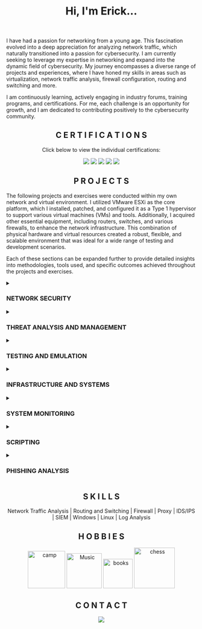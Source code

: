 <div align="center">
<h1>Hi, I'm Erick...</h1>
</div>

<br><br>
I have had a passion for networking from a young age. This fascination evolved into a deep appreciation for analyzing network traffic, which naturally transitioned into a passion for cybersecurity. I am currently seeking to leverage my expertise in networking and expand into the dynamic field of cybersecurity. My journey encompasses a diverse range of projects and experiences, where I have honed my skills in areas such as virtualization, network traffic analysis, firewall configuration, routing and switching and more.

I am continuously learning, actively engaging in industry forums, training programs, and certifications. For me, each challenge is an opportunity for growth, and I am dedicated to contributing positively to the cybersecurity community.

<div align="center">
<h2>C E R T I F I C A T I O N S</h1>
</div>

<div align="center">

Click below to view the individual certifications:

[<img src="https://img.shields.io/badge/CEH-%23CC0000?style=for-the-badge&logoColor=white" /></a>](https://github.com/lm3nitro/CyberLabs/blob/main/CEH%20cert.md) [<img src="https://img.shields.io/badge/CCNA-%231BA0D7?style=for-the-badge&logo=cisco&logoColor=white" /></a>](https://www.credly.com/badges/17901b06-9db8-4d0a-913d-3ffd1555d2a5)  [<img src="https://img.shields.io/badge/Cisco%20CyberOps-%231BA0D7?style=for-the-badge&logo=cisco&logoColor=white" /></a>](https://www.credly.com/badges/c60ec979-61e4-4ba9-b1ea-5acfc28f1c46)  [<img src="https://img.shields.io/badge/Network%2B-%23C8202F?style=for-the-badge&logo=comptia&logoColor=white" /></a>](https://www.credly.com/badges/b59409c5-f939-4186-be94-45abfb4cee13)  [<img src="https://img.shields.io/badge/Security%2B-%23C8202F?style=for-the-badge&logo=comptia" /></a>](https://www.credly.com/badges/e28b3153-e8a7-4dfa-ba0e-766297ea7355)

</div>

<div align="center">
<h2>P R O J E C T S</h1>
</div>

The following projects and exercises were conducted within my own network and virtual environment. I utilized VMware ESXi as the core platform, which I installed, patched, and configured it as a Type 1 hypervisor to support various virtual machines (VMs) and tools. Additionally, I acquired other essential equipment, including routers, switches, and various firewalls, to enhance the network infrastructure. This combination of physical hardware and virtual resources created a robust, flexible, and scalable environment that was ideal for a wide range of testing and development scenarios.

Each of these sections can be expanded further to provide detailed insights into methodologies, tools used, and specific outcomes achieved throughout the projects and exercises.

<details><summary><h3>NETWORK SECURITY</h3>
</summary>

<details><summary>Firewall</summary>

<details><summary>Fortinet</summary>
    
[Fortinet DPI](https://github.com/lm3nitro/CyberLabs/blob/main/Fortinet/Fortinet%20DPI.md) | [Fortinet Unboxing](https://github.com/lm3nitro/CyberLabs/blob/main/Fortinet/Unboxing%20Fortinet.md) | [Fortinet Logs to Splunk](https://github.com/lm3nitro/CyberLabs/blob/main/Fortinet/Fortinet%20Logs%20to%20Splunk.md)
</details>

[Palo Alto](https://github.com/lm3nitro/CyberLabs/blob/main/Palo%20Alto/Palo%20Alto.md) | [pfSense](https://github.com/lm3nitro/CyberLabs/blob/main/pfSense/pfSense%20Install.md) | [UFW](https://github.com/lm3nitro/CyberLabs/blob/main/UFW.md) | [Firewall Evasion](https://github.com/lm3nitro/CyberLabs/blob/main/Firewall%20Evasion.md)
</details>

<details><summary>Proxy</summary>

<details><summary>PolarProxy</summary>
    
[PolarProxy Install](https://github.com/lm3nitro/CyberLabs/blob/main/PolarProxy/Part%201-PolarProxy%20Install.md) | [PolarProxy with NetworkMiner](https://github.com/lm3nitro/CyberLabs/blob/main/PolarProxy/Part%202-PolarProxy%20with%20NetworkMiner.md)
</details>

[Squid Proxy](https://github.com/lm3nitro/CyberLabs/blob/main/Squid%20Proxy/Squid%20Proxy.md) | [mimproxy](https://github.com/lm3nitro/CyberLabs/blob/main/mitmproxy.md) | [HTTP Apache Proxy](https://github.com/lm3nitro/CyberLabs/blob/main/Apache%20HTTP.md) | [Squid SSL Bump](https://github.com/lm3nitro/CyberLabs/blob/main/Squid%20Proxy/Squid%20SSL%20Bump.md)
</details>

<details><summary>IDS/IPS</summary>

<details><summary>Snort</summary>

[Snort Install](https://github.com/lm3nitro/CyberLabs/blob/main/Snort/Snort.md) | [LFI Vulnerability](https://github.com/lm3nitro/CyberLabs/blob/main/Snort/Rule%20Development/LFI%20Vulnerability.md)
</details> 

[Fail2Ban](https://github.com/lm3nitro/CyberLabs/blob/main/Fail2Ban.md)  | [Suricata Install/Splunk](https://github.com/lm3nitro/CyberLabs/blob/main/Suricata/Suricata%20Install%20and%20Splunk%20Config.md) | [Suricata Rule Development](
https://github.com/lm3nitro/CyberLabs/blob/main/Suricata/Suricata%20Rule%20Development.md) 
</details>

<details><summary>Netflow</summary>

[SiLK Standalone](https://github.com/lm3nitro/CyberLabs/blob/main/SiLK/Standalone%20SiLK%20and%20TAP.md) | [Graylog](https://github.com/lm3nitro/CyberLabs/blob/main/Graylog.md) | [SiLK](https://github.com/lm3nitro/CyberLabs/blob/main/SiLK/SiLK.md) | [Cisco Netflow and Nfdump](https://github.com/lm3nitro/CyberLabs/blob/main/Cisco/Cisco%20Netflow%20and%20Nfdump.md) | [Cisco Netflow](https://github.com/lm3nitro/CyberLabs/blob/main/Cisco/Part%201-Cisco%20Netflow.md) | [Cisco Netflow to SiLK](https://github.com/lm3nitro/CyberLabs/blob/main/Cisco/Part%202-Cisco%20Netflow%20to%20SiLK.md)
</details>

<details><summary>DNS</summary>

[Pihole](https://github.com/lm3nitro/CyberLabs/blob/main/Pihole.md)
</details> 

<details><summary>Network Traffic Analysis</summary>

[Arkime](https://github.com/lm3nitro/CyberLabs/blob/main/Arkime.md) | [Argus](https://github.com/lm3nitro/CyberLabs/blob/main/Argus.md) | [Nfdump](https://github.com/lm3nitro/CyberLabs/blob/main/Nfdump%20Install.md) | [ARP Scanning](https://github.com/lm3nitro/CyberLabs/blob/main/ARP%20Scanning.md) | [ARP Spoofing](https://github.com/lm3nitro/CyberLabs/blob/main/ARP%20Spoofing.md) | [Arpwatch](https://github.com/lm3nitro/CyberLabs/blob/main/Detecting%20ARP%20Spoofing%20with%20ArpWatch.md)
</details>

<details><summary>Malware Traffic Analysis</summary>
    
<details><summary>Tools</summary>

[PE-Extract](https://github.com/lm3nitro/CyberLabs/blob/main/Network%20Traffic%20Analysis/Malware%20Traffic%20Analysis/Tools/PE-Extract.md)
</details>  

[audiodg](https://github.com/lm3nitro/CyberLabs/blob/main/Network%20Traffic%20Analysis/Malware%20Traffic%20Analysis/audiodg.md) | [User Agent SSLoad](https://github.com/lm3nitro/CyberLabs/blob/main/Network%20Traffic%20Analysis/Malware%20Traffic%20Analysis/audiodg.md) | [Qakbot](https://github.com/lm3nitro/CyberLabs/blob/main/Network%20Traffic%20Analysis/Malware%20Traffic%20Analysis/Qakbot.md)
</details>  

<details><summary>Rita</summary>

[RITA Install](https://github.com/lm3nitro/CyberLabs/blob/main/Rita/Rita%20Install.md) | [Threat Hunting with RITA](https://github.com/lm3nitro/CyberLabs/blob/main/Rita/Threat%20Hunting%20with%20RITA.md) | [Rita v5](https://github.com/lm3nitro/CyberLabs/blob/main/Rita/RITA%20v5.md)
</details>

<details><summary>TCP Anomolies</summary>

[TCP SYN Scan](https://github.com/lm3nitro/CyberLabs/blob/main/TCP%20Anomolies/TCP%20SYN%20Scan.md) | [TCP ACK Scan](https://github.com/lm3nitro/CyberLabs/blob/main/TCP%20Anomolies/TCP%20ACK%20Scan.md) | [TCP FIN Scan](https://github.com/lm3nitro/CyberLabs/blob/main/TCP%20Anomolies/TCP%20FIN%20Scan.md) | [TCP Xmas Scan](https://github.com/lm3nitro/CyberLabs/blob/main/TCP%20Anomolies/TCP%20Xmas%20Scan.md) | [TCP Reset Scan](https://github.com/lm3nitro/CyberLabs/blob/main/TCP%20Anomolies/TCP%20Reset%20Scan.md) | [TCP Fragmentation Scan](https://github.com/lm3nitro/CyberLabs/blob/main/TCP%20Anomolies/TCP%20Fragmentation%20Scan.md) | [TCP Null Scan](https://github.com/lm3nitro/CyberLabs/blob/main/TCP%20Anomolies/TCP%20Null%20Scan.md) | [TCP SYN flood with Port Sweep](https://github.com/lm3nitro/CyberLabs/blob/main/TCP%20Anomolies/TCP%20SYN%20flood%20with%20Port%20Sweep.md) | [Land Attack](https://github.com/lm3nitro/CyberLabs/blob/main/TCP%20Anomolies/Land%20Attack.md) | [TCP Hijacking](https://github.com/lm3nitro/CyberLabs/blob/main/TCP%20Anomolies/TCP%20Hijacking.md)
</details>

<details><summary>UDP Anomolies</summary>
    
[UDP Anomolies](https://github.com/lm3nitro/CyberLabs/blob/main/UDP%20Anomalies.md)
</details>

<details><summary>Tunneling</summary>
    
[DNS Tunneling](https://github.com/lm3nitro/CyberLabs/blob/main/Tunneling/DNS%20Tunneling.md) | [ICMP Tunneling](https://github.com/lm3nitro/CyberLabs/blob/main/Tunneling/ICMP%20Tunnelling.md) | [Telnet Tunneling](https://github.com/lm3nitro/CyberLabs/blob/main/Tunneling/Telnet%20Tunneling.md)
</details>

<details><summary>Network Monitoring</summary>

[Zabbix](https://github.com/lm3nitro/CyberLabs/blob/main/Zabbix.md) | [LibreNMS](https://github.com/lm3nitro/CyberLabs/blob/main/LibreNMS.md)
</details>

<details><summary>Network Security Monitoring</summary>

[Security Onion](https://github.com/lm3nitro/CyberLabs/blob/main/Security%20Onion.md) | [Zeek](https://github.com/lm3nitro/CyberLabs/blob/main/Zeek/Zeek%20Install%20Ubuntu%2022.md) | [Ntopng](https://github.com/lm3nitro/CyberLabs/blob/main/Ntopng.md)  

</details>

</details>

<details><summary><h3>THREAT ANALYSIS AND MANAGEMENT</h3>
</summary>

<details><summary>Vulnerability Management Analysis</summary>

[Nikto](https://github.com/lm3nitro/CyberLabs/blob/main/Nikto.md) | [Nessus](https://github.com/lm3nitro/CyberLabs/blob/main/Nessus.md) | [Nmap](https://github.com/lm3nitro/CyberLabs/blob/main/Nmap.md) | [Gobuster](https://github.com/lm3nitro/CyberLabs/blob/main/Gobuster.md) | [OpenVAS](https://github.com/lm3nitro/CyberLabs/blob/main/OpenVAS.md) | [ZAP](https://github.com/lm3nitro/CyberLabs/blob/main/ZAP.md) 

<details><summary>Service Misconfigurations</summary>

[FTP](https://github.com/lm3nitro/CyberLabs/blob/main/Network%20Service%20Misconfigurations/FTP.md) | [NFS](https://github.com/lm3nitro/CyberLabs/blob/main/Network%20Service%20Misconfigurations/NFS.md) | [SMB](https://github.com/lm3nitro/CyberLabs/blob/main/Network%20Service%20Misconfigurations/SMB.md) | [SMTP](https://github.com/lm3nitro/CyberLabs/blob/main/Network%20Service%20Misconfigurations/SMTP.md) | [Telnet](https://github.com/lm3nitro/CyberLabs/blob/main/Network%20Service%20Misconfigurations/Telnet.md)
</details>

</details>

<details><summary>Malware Analysis</summary>

[Cuckoo Sandbox](https://github.com/lm3nitro/CyberLabs/blob/main/Cuckoo%20Sandbox/Cuckoo%20Sandbox.md)
</details>

<details><summary>Honeypot</summary>

[T-pot](https://github.com/lm3nitro/CyberLabs/blob/main/T-pot.md)
</details>

<details><summary>EDR</summary>

[Wazuh Install](https://github.com/lm3nitro/CyberLabs/blob/main/Wazuh/Part%201-%20Installation%20and%20Configuration.md) | [Wazuh-SSH Brute Force Simulation Attack](https://github.com/lm3nitro/CyberLabs/blob/main/Wazuh/Part%202-SSH.md) | [Wazuh-RDP Brute Force Simulation Attack](https://github.com/lm3nitro/CyberLabs/blob/main/Wazuh/Part%203-RDP%20Brute%20Force.md) 

</details> 

<details><summary>SIEM</summary>

[Splunk](https://github.com/lm3nitro/CyberLabs/blob/main/Splunk%20Install.md) | [ELK](https://github.com/lm3nitro/CyberLabs/blob/main/ELK%20Install.md)
</details>

</details>

<details><summary><h3>TESTING AND EMULATION</h3>
</summary>

<details><summary>Attack Emulation</summary>

[Atomic Red Team](https://github.com/lm3nitro/CyberLabs/blob/main/Atomic%20Red%20Team.md) | [Bettercap](https://github.com/lm3nitro/Projects/blob/main/Penetration%20Testing/MITM/Bettercap.md) | [Hydra](https://github.com/lm3nitro/CyberLabs/blob/main/Hydra.md) | [Wi-Fi Cracking](https://github.com/lm3nitro/CyberLabs/blob/main/Wi-Fi%20Hacking.md) | [Windows SMB](https://github.com/lm3nitro/CyberLabs/blob/main/Windows%20SMB.md) | [DDoS Attack](https://github.com/lm3nitro/CyberLabs/blob/main/DDoS%20Attack.md) | [Macof](https://github.com/lm3nitro/CyberLabs/blob/main/Macof.md) | [SQL Injection](https://github.com/lm3nitro/CyberLabs/blob/main/MySQL/SQL%20Injection.md) 
</details> 

<details><summary>Metasploit</summary>

[Armitage](https://github.com/lm3nitro/CyberLabs/blob/main/Armitage.md) | [MSFvenom](https://github.com/lm3nitro/CyberLabs/blob/main/MSFvenom.md)
</details>

</details> 

<details><summary><h3>INFRASTRUCTURE AND SYSTEMS</h3>
</summary>

<details><summary>ESXi</summary>
    
[VMWare ESXI Install](https://github.com/lm3nitro/CyberLabs/blob/main/ESXi/Part%201-VMWare%20ESXI%20Install.md) | [ESXi Vulnerability Scan](https://github.com/lm3nitro/CyberLabs/blob/main/ESXi/Part%202-ESXi%20Vulnerability%20Scan.md) | [Patching ESXI](https://github.com/lm3nitro/CyberLabs/blob/main/ESXi/Part%203-Patching%20ESXI.md) | [VM creation](https://github.com/lm3nitro/CyberLabs/blob/main/ESXi/Part%204-VM%20creation.md)
</details>

<details><summary>Routing and Switching</summary>
<details><summary>Netgear</summary>
    
[Part 1-Netgear Span Port](https://github.com/lm3nitro/CyberLabs/blob/main/Netgear/Part%201-Netgear%20Span%20Port.md) | [Part 2-Windows Sniffing Interface](https://github.com/lm3nitro/CyberLabs/blob/main/Netgear/Part%202-Windows%20Sniffing%20Interface.md) | [Part 3- Linux Sniffing Interface](https://github.com/lm3nitro/CyberLabs/blob/main/Netgear/Part%203-%20Linux%20Sniffing%20Interface.md)
</details>

[Cisco Password Recovery](https://github.com/lm3nitro/CyberLabs/blob/main/Cisco/Password%20Recovery.md) | [VXLAN](https://github.com/lm3nitro/CyberLabs/blob/main/VXLAN/Intro.md) | [Ubiquiti](https://github.com/lm3nitro/CyberLabs/blob/main/Ubiquiti.md) 
</details>

<details><summary>MySQL</summary>

[Installation](https://github.com/lm3nitro/CyberLabs/blob/main/MySQL/Part1-Installation.md) | [Import Database](https://github.com/lm3nitro/CyberLabs/blob/main/MySQL/Part2-Import%20Database.md) | [MySQL Queries](https://github.com/lm3nitro/CyberLabs/blob/main/MySQL/Part3-MySQL%20Queries.md) | [Remote Connection](https://github.com/lm3nitro/CyberLabs/blob/main/MySQL/Part4-Connecting%20Remotely.md)
</details>

</details>

<details><summary><h3>SYSTEM MONITORING</h3>
</summary>

<details><summary>System Monitoring</summary>

[Sysmon Install](https://github.com/lm3nitro/CyberLabs/blob/main/Sysmon/Part%201-%20Sysmon%20Install%20and%20Configuration.md) | [Sysmon logs to Splunk](https://github.com/lm3nitro/CyberLabs/blob/main/Sysmon/Part%202-%20Sending%20Sysmon%20logs%20to%20Splunk.md)
</details>

</details>
<details><summary><h3>SCRIPTING</h3>

</summary>

<details><summary>Python</summary>

[Sending Range of Strings](https://github.com/lm3nitro/CyberLabs/blob/main/Scapy/Sending%20Range%20of%20Strings.md) | [Scapy SRC Port Scan](https://github.com/lm3nitro/CyberLabs/blob/main/Scapy/Scapy%20SRC%20Port%20Scan.md) | [Scapy Layer2 Discovery](https://github.com/lm3nitro/CyberLabs/blob/main/Scapy/Scapy%20Layer2%20Discovery.md) | [ICMP testing](https://github.com/lm3nitro/CyberLabs/blob/main/Scapy/ICMP%20testing.md) | [Fragmentation Testing](https://github.com/lm3nitro/CyberLabs/blob/main/Scapy/Fragmentation%20Testing.md) | [Firewall Policy Testing](https://github.com/lm3nitro/CyberLabs/blob/main/Scapy/Firewall%20policy%20testing.md) | [Custom Packet Crafting](https://github.com/lm3nitro/CyberLabs/blob/main/Scapy/Custom%20Packet%20Crafting.md) | [Client and Server Sockets](https://github.com/lm3nitro/CyberLabs/blob/main/Client%20and%20Server%20Sockets.md)
</details>

<details><summary>Bash</summary>

[System Log Monitoring](https://github.com/lm3nitro/CyberLabs/blob/main/Bash/System%20Log%20Monitoring.md) | [Sendmail](https://github.com/lm3nitro/CyberLabs/blob/main/Bash/Sendmail.md) |[SSMTP Service Email](https://github.com/lm3nitro/CyberLabs/blob/main/Bash/SSMTP%20Service%20Email.md) | [Ping Sweep](https://github.com/lm3nitro/CyberLabs/blob/main/Bash/Ping%20Sweep.md) | [Host IDS](https://github.com/lm3nitro/CyberLabs/blob/main/Bash/Host%20IDS.md) | [arping](https://github.com/lm3nitro/CyberLabs/blob/main/Bash/arping.md) 

<details><summary>Bash Fundamental</summary>

[Intro](https://github.com/lm3nitro/CyberLabs/blob/main/Bash%20Fundamentals/1-Intro.md) | [Variables](https://github.com/lm3nitro/CyberLabs/blob/main/Bash%20Fundamentals/2-Bash%20Variables.md) | [User Input](https://github.com/lm3nitro/CyberLabs/blob/main/Bash%20Fundamentals/3-Bash%20User%20Input.md) | [Loops](https://github.com/lm3nitro/CyberLabs/blob/main/Bash%20Fundamentals/4-Bash%20Loops.md) | [Loops Continue and Break](https://github.com/lm3nitro/CyberLabs/blob/main/Bash%20Fundamentals/5-Bash%20Loops%20Continue%20and%20Break.md) | [Functions](https://github.com/lm3nitro/CyberLabs/blob/main/Bash%20Fundamentals/6-Bash%20Functions.md) | [Conditionals](https://github.com/lm3nitro/CyberLabs/blob/main/Bash%20Fundamentals/7-Bash%20Conditionals.md) | [Conditional Expressions](https://github.com/lm3nitro/CyberLabs/blob/main/Bash%20Fundamentals/8-Bash%20Conditional%20Expressions.md) | [Comments](https://github.com/lm3nitro/CyberLabs/blob/main/Bash%20Fundamentals/9-Bash%20Comments.md) | [Arrays](https://github.com/lm3nitro/CyberLabs/blob/main/Bash%20Fundamentals/10-Bash%20Arrays.md) | [Arguments](https://github.com/lm3nitro/CyberLabs/blob/main/Bash%20Fundamentals/11-Bash%20Arguments.md) | [Arithmetic Operations](https://github.com/lm3nitro/CyberLabs/blob/main/Bash%20Fundamentals/12-Arithmetic%20Operations.md) 
</details>
</details>
</details>

<details><summary><h3>PHISHING ANALYSIS</h3>
</summary>
    
[Amazon Prime](https://github.com/lm3nitro/CyberLabs/blob/main/Phishing%20Analysis/Amazon%20Prime.md) | [Dropbox Password Reset](https://github.com/lm3nitro/CyberLabs/blob/main/Phishing%20Analysis/Dropbox%20Password%20Reset.md) | [Microsoft Outlook Support](https://github.com/lm3nitro/CyberLabs/blob/main/Phishing%20Analysis/Microsoft%20Outlook%20Support.md) | [Survey Invitation](https://github.com/lm3nitro/CyberLabs/blob/main/Phishing%20Analysis/Survey%20Invitation.md)
</details>
</details>
   
<div align="center">
<h2>S K I L L S</h1>
</div>

<div align="center">
Network Traffic Analysis | Routing and Switching | Firewall | Proxy | IDS/IPS | SIEM | Windows | Linux | Log Analysis

<div align="center">
<h2>H O B B I E S</h1>
</div>

<div align="center">

<img width="99" alt="camp" src="https://github.com/user-attachments/assets/947f5726-507c-4fb9-9a5e-b26de2de40f6">
<img width="93" alt="Music" src="https://github.com/user-attachments/assets/3f41419e-fd00-4bb0-9f52-a11e0a632296">
<img width="78" alt="books" src="https://github.com/user-attachments/assets/1428c93e-5c56-4ce6-991d-4b43f93c4a36">
<img width="108" alt="chess" src="https://github.com/user-attachments/assets/ef517b2a-597e-43ff-87f5-af36b4999ce9">

</div>
<div align="center">
<h2>C O N T A C T</h1>
</div>

<div align="center">

[<a href="https://linkedin.com"><img src="https://img.shields.io/badge/-LinkedIn-0072b1?&style=for-the-badge&logo=linkedin&logoColor=white" /></a>](https://www.linkedin.com/in/erick-x-gomez/)

</div>
